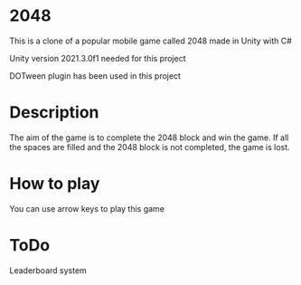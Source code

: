 # 2048

This is a clone of a popular mobile game called 2048 made in Unity with C#

Unity version 2021.3.0f1 needed for this project

DOTween plugin has been used in this project

# Description
The aim of the game is to complete the 2048 block and win the game. If all the spaces are filled and the 2048 block is not completed, the game is lost.

# How to play
You can use arrow keys to play this game

# ToDo
Leaderboard system
